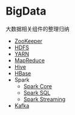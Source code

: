 # BigData
大数据相关组件的整理归纳
- [ZooKeeper](./zkTest/zookeeper.md)
- [HDFS](./hdfsYarn/src/main/java/com/cheng/hdfs/hdfs.md)
- [YARN](./hdfsYarn/src/main/java/com/cheng/hdfs/Yarn.md)
- [MapReduce](./mapreduce/src/main/notes/mapreduce.md)
- [Hive](./hive/src/main/notes/hive.md)
- [HBase](./hbase/src/main/notes/hbase.md)
- Spark
	- [Spark Core](./spark/src/main/notes/spark_core.md)
	- [Spark SQL](./spark/src/main/notes/spark_sql.md)
	- [Spark Streaming](./spark/src/main/notes/spark_streaming.md)
- [Kafka](./kafka/src/main/notes/kafka.md)